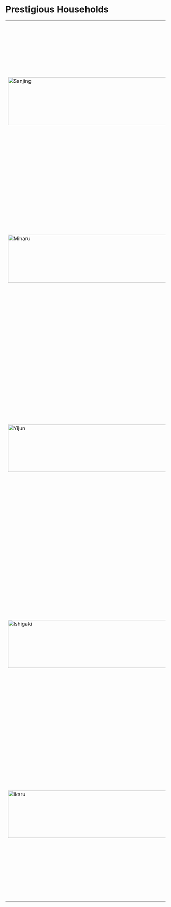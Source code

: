 <h1>Prestigious Households</h1>

<table>
  <tr>
    <td><img src="https://media.githubusercontent.com/media/nathaneastwood/fablore/main/src/world-of-rathe/misteria/media/sanjing.webp" alt="Sanjing" width="1000" height="150"></td>
    <td><strong>Sanjing</strong><br>The Sanjing house is the largest clan in Mistcloak Gully, the home of their ancestors. The most famous member of the Sanjing house is Master Fang Min, who created the secret art of the Eternal Crane, a balanced combat style that combines evasive manoeuvres, and quick, sharp counterattacks.</td>
  </tr>
  <tr>
    <td><img src="https://media.githubusercontent.com/media/nathaneastwood/fablore/main/src/world-of-rathe/misteria/media/miharu.webp" alt="Miharu" width="1000" height="150"></td>
    <td><strong>Miharu</strong><br>This house creates some of the best armour in Misteria, formed from leather and toughened cloth. Flexible enough for hand-to-hand combat, yet tough enough to defend against attacks from a sharp weapon, the Miharu house provides armour for some of the largest houses in Misteria.</td>
  </tr>
  <tr>
    <td><img src="https://media.githubusercontent.com/media/nathaneastwood/fablore/main/src/world-of-rathe/misteria/media/yijun.webp" alt="Yijun" width="1000" height="150"></td>
    <td><strong>Yijun</strong><br>A house that prides themselves on their weaving, members of the Yijun house create some of the most remarkable items of clothing imaginable. Many people of Misteria purchase items for festivals and celebrations from the Yijun house. Fabric woven by members of the Yijun house can resemble anything from the shimmering ripples of a slow-moving stream, to the gentle glitter of sunlight streaming through the mists.</td>
  </tr>
  <tr>
    <td><img src="https://media.githubusercontent.com/media/nathaneastwood/fablore/main/src/world-of-rathe/misteria/media/ishigaki.webp" alt="Ishigaki" width="1000" height="150"></td>
    <td><strong>Ishigaki</strong><br>The village surrounding Mistcloak Gully exists, in part, due to the talent and skill found within the Ishigaki house. The work of stonemasons from this house is incomparable, as in carving buildings into the surrounding cliffs, they utilise the stone itself to prevent water damage and structural problems.</td>
  </tr>
  <tr>
    <td><img src="https://media.githubusercontent.com/media/nathaneastwood/fablore/main/src/world-of-rathe/misteria/media/ikaru.webp" alt="Ikaru" width="1000" height="150"></td>
    <td><strong>Ikaru</strong><br>The Ikaru Clan, also known as the House of Blossoms, was one of the great houses of Misteria that perished during the Night of the Dark Tide. Founded by Mistress Ikaru four hundred years prior, the Ikaru were adept at defensive martial styles, and were home to some of the best carpenters and woodworkers in all of Misteria.</td>
  </tr>
</table>
